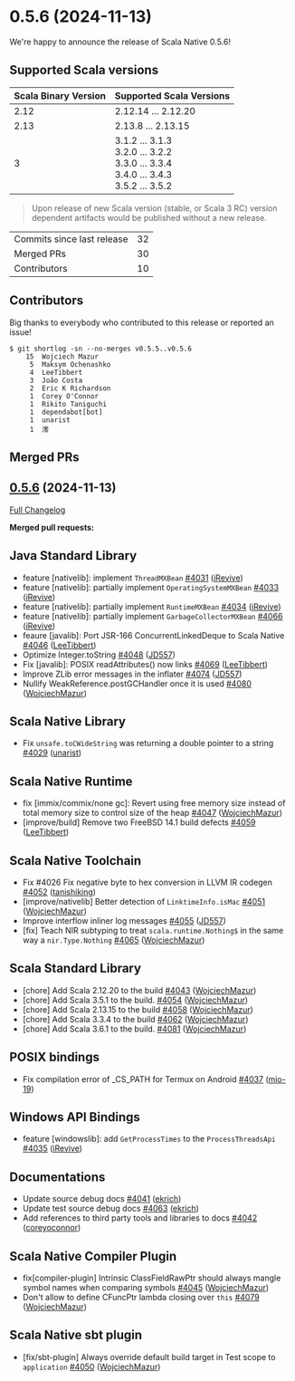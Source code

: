
# 0.5.6 (2024-11-13)

We're happy to announce the release of Scala Native 0.5.6!


## Supported Scala versions

 Scala Binary Version | Supported Scala Versions |
 -------------------- | ------------------------ |
 2.12 | 2.12.14 ... 2.12.20 |
 2.13 | 2.13.8 ... 2.13.15 |
 3    | 3.1.2 ... 3.1.3<br>3.2.0 ... 3.2.2<br>3.3.0 ... 3.3.4<br>3.4.0 ... 3.4.3<br>3.5.2 ... 3.5.2 |

> Upon release of new Scala version (stable, or Scala 3 RC) version dependent artifacts would be published without a new release.

<table>
<tbody>
  <tr>
    <td>Commits since last release</td>
    <td align="center">32</td>
  </tr>
  <tr>
    <td>Merged PRs</td>
    <td align="center">30</td>
  </tr>
    <tr>
    <td>Contributors</td>
    <td align="center">10</td>
  </tr>
</tbody>
</table>

## Contributors

Big thanks to everybody who contributed to this release or reported an issue!

```
$ git shortlog -sn --no-merges v0.5.5..v0.5.6
    15	Wojciech Mazur
     5	Maksym Ochenashko
     4	LeeTibbert
     3	João Costa
     2	Eric K Richardson
     1	Corey O'Connor
     1	Rikito Taniguchi
     1	dependabot[bot]
     1	unarist
     1	澪
```

## Merged PRs

## [0.5.6](https://github.com/scala-native/scala-native/tree/v0.5.6) (2024-11-13)

[Full Changelog](https://github.com/scala-native/scala-native/compare/v0.5.5...v0.5.6)

**Merged pull requests:**

## Java Standard Library

- feature [nativelib]: implement `ThreadMXBean` [#4031](https://github.com/scala-native/scala-native/pull/4031) ([iRevive](https://github.com/iRevive))
- feature [nativelib]: partially implement `OperatingSystemMXBean` [#4033](https://github.com/scala-native/scala-native/pull/4033) ([iRevive](https://github.com/iRevive))
- feature [nativelib]: partially implement `RuntimeMXBean` [#4034](https://github.com/scala-native/scala-native/pull/4034) ([iRevive](https://github.com/iRevive))
- feature [nativelib]: partially implement `GarbageCollectorMXBean` [#4066](https://github.com/scala-native/scala-native/pull/4066) ([iRevive](https://github.com/iRevive))
- feaure [javalib]: Port JSR-166 ConcurrentLinkedDeque to Scala Native [#4046](https://github.com/scala-native/scala-native/pull/4046) ([LeeTibbert](https://github.com/LeeTibbert))
- Optimize Integer.toString [#4048](https://github.com/scala-native/scala-native/pull/4048) ([JD557](https://github.com/JD557))
- Fix [javalib]: POSIX readAttributes() now links [#4069](https://github.com/scala-native/scala-native/pull/4069) ([LeeTibbert](https://github.com/LeeTibbert))
- Improve ZLib error messages in the inflater [#4074](https://github.com/scala-native/scala-native/pull/4074) ([JD557](https://github.com/JD557))
- Nullify WeakReference.postGCHandler once it is used [#4080](https://github.com/scala-native/scala-native/pull/4080) ([WojciechMazur](https://github.com/WojciechMazur))

## Scala Native Library

- Fix `unsafe.toCWideString` was returning a double pointer to a string [#4029](https://github.com/scala-native/scala-native/pull/4029) ([unarist](https://github.com/unarist))

## Scala Native Runtime

- fix [immix/commix/none gc]: Revert using free memory size instead of total memory size to control size of the heap [#4047](https://github.com/scala-native/scala-native/pull/4047) ([WojciechMazur](https://github.com/WojciechMazur))
- [improve/build] Remove two FreeBSD 14.1 build defects [#4059](https://github.com/scala-native/scala-native/pull/4059) ([LeeTibbert](https://github.com/LeeTibbert))

## Scala Native Toolchain

- Fix #4026 Fix negative byte to hex conversion in LLVM IR codegen [#4052](https://github.com/scala-native/scala-native/pull/4052) ([tanishiking](https://github.com/tanishiking))
- [improve/nativelib] Better detection of `LinktimeInfo.isMac` [#4051](https://github.com/scala-native/scala-native/pull/4051) ([WojciechMazur](https://github.com/WojciechMazur))
- Improve interflow inliner log messages [#4055](https://github.com/scala-native/scala-native/pull/4055) ([JD557](https://github.com/JD557))
- [fix] Teach NIR subtyping to treat `scala.runtime.Nothing$` in the same way a `nir.Type.Nothing` [#4065](https://github.com/scala-native/scala-native/pull/4065) ([WojciechMazur](https://github.com/WojciechMazur))

## Scala Standard Library

- [chore] Add Scala 2.12.20 to the build [#4043](https://github.com/scala-native/scala-native/pull/4043) ([WojciechMazur](https://github.com/WojciechMazur))
- [chore] Add Scala 3.5.1 to the build. [#4054](https://github.com/scala-native/scala-native/pull/4054) ([WojciechMazur](https://github.com/WojciechMazur))
- [chore] Add Scala 2.13.15 to the build [#4058](https://github.com/scala-native/scala-native/pull/4058) ([WojciechMazur](https://github.com/WojciechMazur))
- [chore] Add Scala 3.3.4 to the build [#4062](https://github.com/scala-native/scala-native/pull/4062) ([WojciechMazur](https://github.com/WojciechMazur))
- [chore] Add Scala 3.6.1 to the build. [#4081](https://github.com/scala-native/scala-native/pull/4081) ([WojciechMazur](https://github.com/WojciechMazur))

## POSIX bindings

- Fix compilation error of _CS_PATH for Termux on Android [#4037](https://github.com/scala-native/scala-native/pull/4037) ([mio-19](https://github.com/mio-19))
  
## Windows API Bindings

- feature [windowslib]: add `GetProcessTimes` to the `ProcessThreadsApi` [#4035](https://github.com/scala-native/scala-native/pull/4035) ([iRevive](https://github.com/iRevive))
  
## Documentations

- Update source debug docs [#4041](https://github.com/scala-native/scala-native/pull/4041) ([ekrich](https://github.com/ekrich))
- Update test source debug docs [#4063](https://github.com/scala-native/scala-native/pull/4063) ([ekrich](https://github.com/ekrich))
- Add references to third party tools and libraries to docs [#4042](https://github.com/scala-native/scala-native/pull/4042) ([coreyoconnor](https://github.com/coreyoconnor))

## Scala Native Compiler Plugin

- fix[compiler-plugin] Intrinsic ClassFieldRawPtr should always mangle symbol names when comparing symbols [#4045](https://github.com/scala-native/scala-native/pull/4045) ([WojciechMazur](https://github.com/WojciechMazur))
- Don't allow to define CFuncPtr lambda closing over `this` [#4079](https://github.com/scala-native/scala-native/pull/4079) ([WojciechMazur](https://github.com/WojciechMazur))

## Scala Native sbt plugin

- [fix/sbt-plugin] Always override default build target in Test scope to `application` [#4050](https://github.com/scala-native/scala-native/pull/4050) ([WojciechMazur](https://github.com/WojciechMazur))
